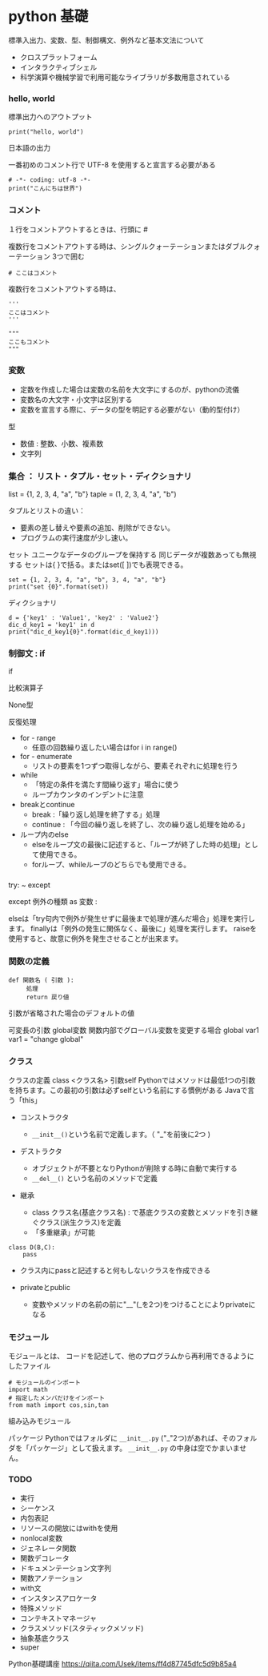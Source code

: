 # python 基礎


標準入出力、変数、型、制御構文、例外など基本文法について

* クロスプラットフォーム
* インタラクティブシェル
* 科学演算や機械学習で利用可能なライブラリが多数用意されている

### hello, world

標準出力へのアウトプット
```
print("hello, world")
```

日本語の出力

一番初めのコメント行で UTF-8 を使用すると宣言する必要がある

```
# -*- coding: utf-8 -*-
print("こんにちは世界")
```

### コメント

１行をコメントアウトするときは、行頭に #

複数行をコメントアウトする時は、シングルクォーテーションまたはダブルクォーテーション 3つで囲む

```
# ここはコメント
```

複数行をコメントアウトする時は、

```
'''
ここはコメント
'''

"""
ここもコメント
"""
```

### 変数

* 定数を作成した場合は変数の名前を大文字にするのが、pythonの流儀
* 変数名の大文字・小文字は区別する
* 変数を宣言する際に、データの型を明記する必要がない（動的型付け）

型
* 数値 : 整数、小数、複素数
* 文字列

### 集合 ： リスト・タプル・セット・ディクショナリ

list = {1, 2, 3, 4, "a", "b"}
taple = (1, 2, 3, 4, "a", "b")

タプルとリストの違い：
* 要素の差し替えや要素の追加、削除ができない。
* プログラムの実行速度が少し速い。

セット
ユニークなデータのグループを保持する
同じデータが複数あっても無視する
セットは{ }で括る。またはset([ ])でも表現できる。

```
set = {1, 2, 3, 4, "a", "b", 3, 4, "a", "b"}
print("set {0}".format(set))
```

ディクショナリ

```
d = {'key1' : 'Value1', 'key2' : 'Value2'}
dic_d_key1 = 'key1' in d
print("dic_d_key1{0}".format(dic_d_key1)))
```

### 制御文 : if

if

比較演算子

None型

反復処理

* for - range
  * 任意の回数繰り返したい場合はfor i in range()
* for - enumerate
  * リストの要素を1つずつ取得しながら、要素それぞれに処理を行う
* while
  * 「特定の条件を満たす間繰り返す」場合に使う
  * ループカウンタのインデントに注意
* breakとcontinue
  * break :「繰り返し処理を終了する」処理
  * continue : 「今回の繰り返しを終了し、次の繰り返し処理を始める」
* ループ内のelse
  * elseをループ文の最後に記述すると、「ループが終了した時の処理」として使用できる。
  * forループ、whileループのどちらでも使用できる。

###

try: ~ except

except 例外の種類 as 変数 :

elseは「try句内で例外が発生せずに最後まで処理が進んだ場合」処理を実行します。
finallyは「例外の発生に関係なく、最後に」処理を実行します。
raiseを使用すると、故意に例外を発生させることが出来ます。

### 関数の定義

```
def 関数名 ( 引数 ):
　　　処理
　　　return 戻り値
```

引数が省略された場合のデフォルトの値

可変長の引数
global変数
関数内部でグローバル変数を変更する場合
    global var1
    var1 = "change global"

### クラス

クラスの定義
class <クラス名>
引数self
Pythonではメソッドは最低1つの引数を持ちます。この最初の引数は必ずselfという名前にする慣例がある
Javaで言う「this」

* コンストラクタ
  * ```__init__()```という名前で定義します。（ "_"を前後に2つ )
* デストラクタ
  * オブジェクトが不要となりPythonが削除する時に自動で実行する
  * ```__del__()``` という名前のメソッドで定義

* 継承
  * class クラス名(基底クラス名) : で基底クラスの変数とメソッドを引き継ぐクラス(派生クラス)を定義
  * 「多重継承」が可能
```
class D(B,C):
    pass
```

* クラス内にpassと記述すると何もしないクラスを作成できる

* privateとpublic
  * 変数やメソッドの名前の前に"__"(_を2つ)をつけることによりprivateになる

### モジュール

モジュールとは、
コードを記述して、他のプログラムから再利用できるようにしたファイル
```
# モジュールのインポート
import math
# 指定したメンバだけをインポート
from math import cos,sin,tan
```
組み込みモジュール

パッケージ
Pythonではフォルダに ```__init__.py``` ("_"2つ)があれば、そのフォルダを「パッケージ」として扱えます。
```__init__.py``` の中身は空でかまいません。

### TODO
* 実行
* シーケンス
* 内包表記
* リソースの開放にはwithを使用
* nonlocal変数
* ジェネレータ関数
* 関数デコレータ
* ドキュメンテーション文字列
* 関数アノテーション
* with文
* インスタンスアロケータ
* 特殊メソッド
* コンテキストマネージャ
* クラスメソッド(スタティックメソッド)
* 抽象基底クラス
* super

Python基礎講座
https://qiita.com/Usek/items/ff4d87745dfc5d9b85a4
